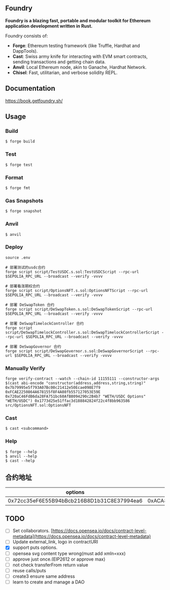 ## Foundry

**Foundry is a blazing fast, portable and modular toolkit for Ethereum application development written in Rust.**

Foundry consists of:

-   **Forge**: Ethereum testing framework (like Truffle, Hardhat and DappTools).
-   **Cast**: Swiss army knife for interacting with EVM smart contracts, sending transactions and getting chain data.
-   **Anvil**: Local Ethereum node, akin to Ganache, Hardhat Network.
-   **Chisel**: Fast, utilitarian, and verbose solidity REPL.

## Documentation

https://book.getfoundry.sh/

## Usage

### Build

```shell
$ forge build
```

### Test

```shell
$ forge test
```

### Format

```shell
$ forge fmt
```

### Gas Snapshots

```shell
$ forge snapshot
```

### Anvil

```shell
$ anvil
```

### Deploy

```shell
source .env

# 部署测试的usdc合约
forge script script/TestUSDC.s.sol:TestUSDCScript --rpc-url $SEPOLIA_RPC_URL --broadcast --verify -vvvv

# 部署看涨期权合约
forge script script/OptionsNFT.s.sol:OptionsNFTScript --rpc-url $SEPOLIA_RPC_URL --broadcast --verify -vvvv

# 部署 DeSwapToken 合约
forge script script/DeSwapToken.s.sol:DeSwapTokenScript --rpc-url $SEPOLIA_RPC_URL --broadcast --verify -vvvv

# 部署 DeSwapTimelockController 合约
forge script script/DeSwapTimelockController.s.sol:DeSwapTimelockControllerScript --rpc-url $SEPOLIA_RPC_URL --broadcast --verify -vvvv

# 部署 DeSwapGovernor 合约
forge script script/DeSwapGovernor.s.sol:DeSwapGovernorScript --rpc-url $SEPOLIA_RPC_URL --broadcast --verify -vvvv
```

### Manually Verify
```shell
forge verify-contract --watch --chain-id 11155111 --constructor-args $(cast abi-encode "constructor(address,address,string,string)" 0x7b79995e5f793A07Bc00c21412e50Ecae098E7f9 0xFCAE2250864A678155f8F4A08fb557127053E59E 0x720aC46FdB6da28FA751bc60AfB8094290c2B4b7 "WETH/USDC Options" "WETH/USDC") 0x1773d25e51ffac3d188842824f22c4f8bb963586 src/OptionsNFT.sol:OptionsNFT
```

### Cast

```shell
$ cast <subcommand>
```

### Help

```shell
$ forge --help
$ anvil --help
$ cast --help
```

## 合约地址

| options | DeSwapToken | DeSwapTimelockController | DeSwapGovernor | weth | usdc | network |
| --- | --- | --- | --- | --- | --- | --- |
| 0x72cc35eF6E55B94bBcb216B8D1b31C8E37994ea6 | 0xACA8cC8BC17D7A3e6cB62065F2C79dC66FbBC86C |  0x7557fc1e59e52D28546A9042579a4E2873c8a9F4 | 0x5A3036AAfd7213bF330d08273cee0C8734b7312E | 0x7b79995e5f793A07Bc00c21412e50Ecae098E7f9 | 0xFCAE2250864A678155f8F4A08fb557127053E59E | sepolia |


## TODO
- [ ] Set collaborators. [https://docs.opensea.io/docs/contract-level-metadata](https://docs.opensea.io/docs/contract-level-metadata)
- [ ] Update external_link, logo in contractURI
- [x] support puts options.
- [ ] opensea svg content type wrong(must add xmln=xxx)
- [ ] approve just once.(EIP2612 or approve max)
- [ ] not check transferFrom return value
- [ ] reuse calls/puts
- [ ] create3 ensure same address
- [ ] learn to create and manage a DAO
